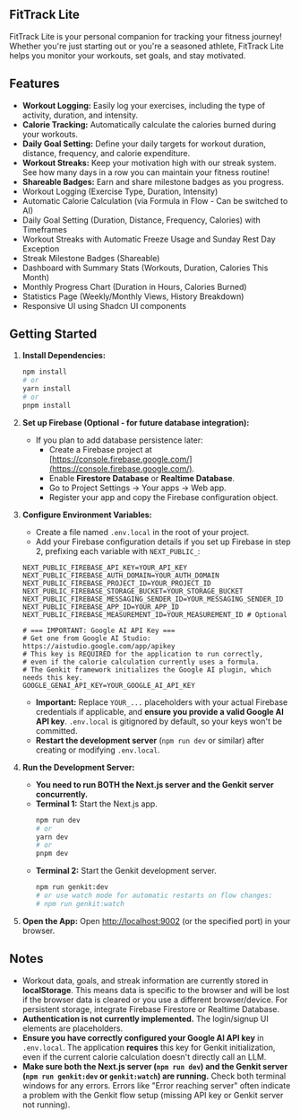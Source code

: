 ## FitTrack Lite

FitTrack Lite is your personal companion for tracking your fitness journey! Whether you're just starting out or you're a seasoned athlete, FitTrack Lite helps you monitor your workouts, set goals, and stay motivated.

## Features

*   **Workout Logging:** Easily log your exercises, including the type of activity, duration, and intensity.
*   **Calorie Tracking:** Automatically calculate the calories burned during your workouts.
*   **Daily Goal Setting:** Define your daily targets for workout duration, distance, frequency, and calorie expenditure.
*   **Workout Streaks:** Keep your motivation high with our streak system. See how many days in a row you can maintain your fitness routine!
*   **Shareable Badges:** Earn and share milestone badges as you progress.
*   Workout Logging (Exercise Type, Duration, Intensity)
*   Automatic Calorie Calculation (via Formula in Flow - Can be switched to AI)
*   Daily Goal Setting (Duration, Distance, Frequency, Calories) with Timeframes
*   Workout Streaks with Automatic Freeze Usage and Sunday Rest Day Exception
*   Streak Milestone Badges (Shareable)
*   Dashboard with Summary Stats (Workouts, Duration, Calories This Month)
*   Monthly Progress Chart (Duration in Hours, Calories Burned)
*   Statistics Page (Weekly/Monthly Views, History Breakdown)
*   Responsive UI using Shadcn UI components

## Getting Started

1.  **Install Dependencies:**
    ```bash
    npm install
    # or
    yarn install
    # or
    pnpm install
    ```

2.  **Set up Firebase (Optional - for future database integration):**
    *   If you plan to add database persistence later:
        *   Create a Firebase project at [https://console.firebase.google.com/](https://console.firebase.google.com/).
        *   Enable **Firestore Database** or **Realtime Database**.
        *   Go to Project Settings -> Your apps -> Web app.
        *   Register your app and copy the Firebase configuration object.

3.  **Configure Environment Variables:**
    *   Create a file named `.env.local` in the root of your project.
    *   Add your Firebase configuration details if you set up Firebase in step 2, prefixing each variable with `NEXT_PUBLIC_`:

    ```.env.local
    NEXT_PUBLIC_FIREBASE_API_KEY=YOUR_API_KEY
    NEXT_PUBLIC_FIREBASE_AUTH_DOMAIN=YOUR_AUTH_DOMAIN
    NEXT_PUBLIC_FIREBASE_PROJECT_ID=YOUR_PROJECT_ID
    NEXT_PUBLIC_FIREBASE_STORAGE_BUCKET=YOUR_STORAGE_BUCKET
    NEXT_PUBLIC_FIREBASE_MESSAGING_SENDER_ID=YOUR_MESSAGING_SENDER_ID
    NEXT_PUBLIC_FIREBASE_APP_ID=YOUR_APP_ID
    NEXT_PUBLIC_FIREBASE_MEASUREMENT_ID=YOUR_MEASUREMENT_ID # Optional

    # === IMPORTANT: Google AI API Key ===
    # Get one from Google AI Studio: https://aistudio.google.com/app/apikey
    # This key is REQUIRED for the application to run correctly,
    # even if the calorie calculation currently uses a formula.
    # The Genkit framework initializes the Google AI plugin, which needs this key.
    GOOGLE_GENAI_API_KEY=YOUR_GOOGLE_AI_API_KEY
    ```
    *   **Important:** Replace `YOUR_...` placeholders with your actual Firebase credentials if applicable, and **ensure you provide a valid Google AI API key**. `.env.local` is gitignored by default, so your keys won't be committed.
    *   **Restart the development server** (`npm run dev` or similar) after creating or modifying `.env.local`.

4.  **Run the Development Server:**
    *   **You need to run BOTH the Next.js server and the Genkit server concurrently.**
    *   **Terminal 1:** Start the Next.js app.
        ```bash
        npm run dev
        # or
        yarn dev
        # or
        pnpm dev
        ```
    *   **Terminal 2:** Start the Genkit development server.
        ```bash
        npm run genkit:dev
        # or use watch mode for automatic restarts on flow changes:
        # npm run genkit:watch
        ```

5.  **Open the App:**
    Open [http://localhost:9002](http://localhost:9002) (or the specified port) in your browser.


## Notes

*   Workout data, goals, and streak information are currently stored in **localStorage**. This means data is specific to the browser and will be lost if the browser data is cleared or you use a different browser/device. For persistent storage, integrate Firebase Firestore or Realtime Database.
*   **Authentication is not currently implemented.** The login/signup UI elements are placeholders.
*   **Ensure you have correctly configured your Google AI API key** in `.env.local`. The application **requires** this key for Genkit initialization, even if the current calorie calculation doesn't directly call an LLM.
*   **Make sure both the Next.js server (`npm run dev`) and the Genkit server (`npm run genkit:dev` or `genkit:watch`) are running.** Check both terminal windows for any errors. Errors like "Error reaching server" often indicate a problem with the Genkit flow setup (missing API key or Genkit server not running).

```